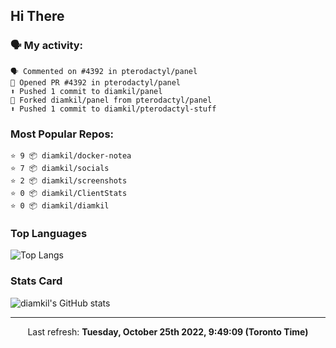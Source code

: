 ## Hi There

### 🗣 My activity:

```
🗣 Commented on #4392 in pterodactyl/panel
💪 Opened PR #4392 in pterodactyl/panel
⬆️ Pushed 1 commit to diamkil/panel
🍴 Forked diamkil/panel from pterodactyl/panel
⬆️ Pushed 1 commit to diamkil/pterodactyl-stuff
```

### Most Popular Repos:

```
⭐️ 9 📦 diamkil/docker-notea
⭐️ 7 📦 diamkil/socials
⭐️ 2 📦 diamkil/screenshots
⭐️ 0 📦 diamkil/ClientStats
⭐️ 0 📦 diamkil/diamkil
```

### Top Languages

![Top Langs](https://github-readme-stats.vercel.app/api/top-langs/?username=diamkil&layout=compact&langs_count=10)

### Stats Card

![diamkil's GitHub stats](https://github-readme-stats.vercel.app/api?username=diamkil&count_private=true&show_icons=true)

---

<p align="center">
  Last refresh: 
  <b>Tuesday, October 25th 2022, 9:49:09 (Toronto Time)</b>
</p>
